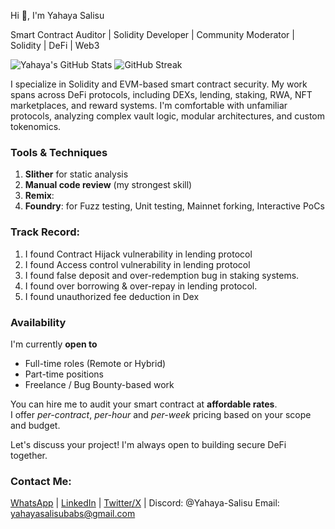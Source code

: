 Hi 👋, I'm Yahaya Salisu

Smart Contract Auditor | Solidity Developer | Community Moderator | Solidity | DeFi | Web3

![Yahaya's GitHub Stats](https://github-readme-stats.vercel.app/api?username=yahaya-Salisu&show_icons=true&theme=radical)
![GitHub Streak](https://github-readme-streak-stats.herokuapp.com?user=yahaya-Salisu&theme=radical)


I specialize in Solidity and EVM-based smart contract security. My work spans across DeFi protocols, including DEXs, lending, staking, RWA, NFT marketplaces, and reward systems. I'm comfortable with unfamiliar protocols, analyzing complex vault logic, modular architectures, and custom tokenomics.


### Tools & Techniques
1. **Slither** for static analysis  
2. **Manual code review** (my strongest skill)
3. **Remix**:
4. **Foundry**: for Fuzz testing, Unit testing, Mainnet forking, Interactive PoCs


### Track Record:
1. I found Contract Hijack vulnerability in lending protocol
2. I found Access control vulnerability in lending protocol
3. I found false deposit and over-redemption bug in staking systems.
4. I found over borrowing & over-repay in lending protocol.
5. I found unauthorized fee deduction in Dex 


### Availability
I'm currently **open to**
-  Full-time roles (Remote or Hybrid)
-  Part-time positions
-  Freelance / Bug Bounty-based work

You can hire me to audit your smart contract at **affordable rates**.  
I offer *per-contract*, *per-hour* and *per-week* pricing based on your scope and budget.

Let's discuss your project! I'm always open to building secure DeFi together.



### Contact Me:
[WhatsApp](https://wa.me/qr/AOJIRGL4JCO7D1)
| [LinkedIn](https://www.linkedin.com/in/yahaya-salisu)
| [Twitter/X](https://x.com/Babs_Crypto1?t=Vc6SgVuVgS8FxbVUZZXHVw&s=09) | Discord: @Yahaya-Salisu
Email: yahayasalisubabs@gmail.com
